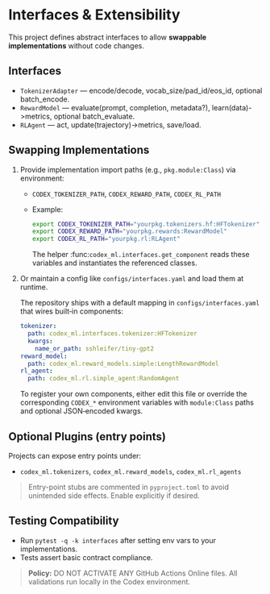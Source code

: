 <!-- BEGIN: CODEX_IFACE_DOCS -->

# Interfaces & Extensibility

This project defines abstract interfaces to allow **swappable implementations** without code changes.

## Interfaces

- `TokenizerAdapter` — encode/decode, vocab_size/pad_id/eos_id, optional batch_encode.
- `RewardModel` — evaluate(prompt, completion, metadata?), learn(data)->metrics, optional batch_evaluate.
- `RLAgent` — act, update(trajectory)->metrics, save/load.

## Swapping Implementations

1. Provide implementation import paths (e.g., `pkg.module:Class`) via environment:
   - `CODEX_TOKENIZER_PATH`, `CODEX_REWARD_PATH`, `CODEX_RL_PATH`
   - Example:

     ```bash
     export CODEX_TOKENIZER_PATH="yourpkg.tokenizers.hf:HFTokenizer"
     export CODEX_REWARD_PATH="yourpkg.rewards:RewardModel"
     export CODEX_RL_PATH="yourpkg.rl:RLAgent"
     ```

     The helper :func:`codex_ml.interfaces.get_component` reads these variables
     and instantiates the referenced classes.
1. Or maintain a config like `configs/interfaces.yaml` and load them at runtime.

   The repository ships with a default mapping in `configs/interfaces.yaml`
   that wires built‑in components:

   ```yaml
   tokenizer:
     path: codex_ml.interfaces.tokenizer:HFTokenizer
     kwargs:
       name_or_path: sshleifer/tiny-gpt2
   reward_model:
     path: codex_ml.reward_models.simple:LengthRewardModel
   rl_agent:
     path: codex_ml.rl.simple_agent:RandomAgent
   ```

   To register your own components, either edit this file or override the
   corresponding `CODEX_*` environment variables with `module:Class` paths and
   optional JSON‑encoded kwargs.

## Optional Plugins (entry points)

Projects can expose entry points under:

- `codex_ml.tokenizers`, `codex_ml.reward_models`, `codex_ml.rl_agents`

> Entry-point stubs are commented in `pyproject.toml` to avoid unintended side effects. Enable explicitly if desired.

## Testing Compatibility

- Run `pytest -q -k interfaces` after setting env vars to your implementations.
- Tests assert basic contract compliance.

> **Policy:** DO NOT ACTIVATE ANY GitHub Actions Online files. All validations run locally in the Codex environment.
